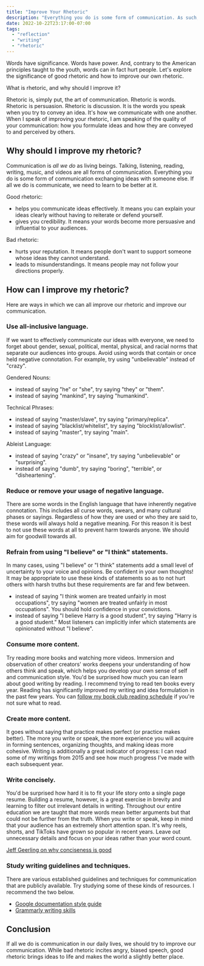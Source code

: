 ```yaml
---
title: "Improve Your Rhetoric"
description: "Everything you do is some form of communication. As such, we need to learn to be better at it."
date: 2022-10-22T23:17:00-07:00
tags:
  - "reflection"
  - "writing"
  - "rhetoric"
---
```


Words have significance. Words have power. And, contrary to the American principles taught to the youth, words can in fact hurt people. Let's explore the significance of good rhetoric and how to improve our own rhetoric.

What is rhetoric, and why should I improve it?

Rhetoric is, simply put, the art of communication.  Rhetoric is words. Rhetoric is persuasion. Rhetoric is discussion. It is the words you speak when you try to convey an idea. It's how we communicate with one another. When I speak of improving your rhetoric, I am speaking of the quality of your communication: how you formulate ideas and how they are conveyed to and perceived by others.

## Why should I improve my rhetoric?

Communication is *all we do* as living beings. Talking, listening, reading, writing, music, and videos are all forms of communication. Everything you do is some form of communication exchanging ideas with someone else. If all we do is communicate, we need to learn to be better at it.

Good rhetoric:

* helps you communicate ideas effectively. It means you can explain your ideas clearly without having to reiterate or defend yourself.
* gives you credibility. It means your words become more persuasive and influential to your audiences.

Bad rhetoric:

* hurts your reputation. It means people don't want to support someone whose ideas they cannot understand.
* leads to misunderstandings. It means people may not follow your directions properly.

## How can I improve my rhetoric?

Here are ways in which we can all improve our rhetoric and improve our communication.

### Use all-inclusive language.

If we want to effectively communicate our ideas with everyone, we need to forget about gender, sexual, political, mental, physical, and racial norms that separate our audiences into groups. Avoid using words that contain or once held negative connotation. For example, try using "unbelievable" instead of "crazy".

Gendered Nouns:
* instead of saying "he" or "she", try saying "they" or "them".
* instead of saying "mankind", try saying "humankind".

Technical Phrases:
* instead of saying "master/slave", try saying "primary/replica".
* instead of saying "blacklist/whitelist", try saying "blocklist/allowlist".
* instead of saying "master", try saying "main".

Ableist Language:
* instead of saying "crazy" or "insane", try saying "unbelievable" or "surprising".
* instead of saying "dumb", try saying "boring", "terrible", or "disheartening".

### Reduce or remove your usage of negative language.

There are some words in the English language that have inherently negative connotation. This includes all curse words, swears, and many cultural phases or sayings. Regardless of how they are used or who they are said to, these words will always hold a negative meaning. For this reason it is best to not use these words at all to prevent harm towards anyone. We should aim for goodwill towards all.

### Refrain from using "I believe" or "I think" statements.

In many cases, using "I believe" or "I think" statements add a small level of uncertainty to your voice and opinions. Be confident in your own thoughts! It may be appropriate to use these kinds of statements so as to not hurt others with harsh truths but these requirements are far and few between.

* instead of saying "I think women are treated unfairly in most occupations", try saying "women are treated unfairly in most occupations". You should hold confidence in your convictions.
* instead of saying "I believe Harry is a good student", try saying "Harry is a good student."  Most listeners can implicitly infer which statements are opinionated without "I believe".

### Consume more content.

Try reading more books and watching more videos. Immersion and observation of other creators' works deepens your understanding of how others think and speak, which helps you develop your own sense of self and communication style. You'd be surprised how much you can learn about good writing by reading. I recommend trying to read ten books every year. Reading has significantly improved my writing and idea formulation in the past few years. You can [follow my book club reading schedule](/recs/books) if you're not sure what to read.

### Create more content.

It goes without saying that practice makes perfect (or practice makes better). The more you write or speak, the more experience you will acquire in forming sentences, organizing thoughts, and making ideas more cohesive. Writing is additionally a great indicator of progress: I can read some of my writings from 2015 and see how much progress I've made with each subsequent year.

### Write concisely.

You'd be surprised how hard it is to fit your life story onto a single page resume. Building a resume, however, is a great exercise in brevity and learning to filter out irrelevant details in writing. Throughout our entire education we are taught that more words mean better arguments but that could not be further from the truth. When you write or speak, keep in mind that your audience has an extremely short attention span. It's why reels, shorts, and TikToks have grown so popular in recent years. Leave out unnecessary details and focus on your ideas rather than your word count.

[Jeff Geerling on why conciseness is good](https://www.jeffgeerling.com/blog/2022/short-good)


### Study writing guidelines and techniques.

There are various established guidelines and techniques for communication that are publicly available. Try studying some of these kinds of resources. I recommend the two below.

* [Google documentation style guide](https://developers.google.com/style)
* [Grammarly writing skills](https://www.grammarly.com/blog/how-to-improve-writing-skills)

## Conclusion

If all we do is communication in our daily lives, we should try to improve our communication. While bad rhetoric incites angry, biased speech, good rhetoric brings ideas to life and makes the world a slightly better place.
